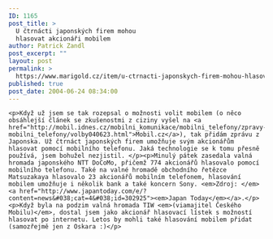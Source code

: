 ```yaml
---
ID: 1165
post_title: >
  U čtrnácti japonských firem mohou
  hlasovat akcionáři mobilem
author: Patrick Zandl
post_excerpt: ""
layout: post
permalink: >
  https://www.marigold.cz/item/u-ctrnacti-japonskych-firem-mohou-hlasovat-akcionari-mobilem
published: true
post_date: 2004-06-24 08:34:00
---
```

	<p>Když už jsem se tak rozepsal o možnosti volit mobilem (o něco obsáhlejší článek se zkušenostmi z ciziny vyšel na <a href="http://mobil.idnes.cz/mobilni_komunikace/mobilni_telefony/zpravy-mobilni_telefony/volby040623.html">Mobil.cz</a>), tak přidám zprávu z Japonska. Už čtrnáct japonských firem umožňuje svým akcionářům hlasovat pomocí mobilního telefonu. Jaká technologie se k tomu přesně používá, jsem bohužel nezjistil. </p><p>Minulý pátek zasedala valná hromada japonského NTT DoCoMo, přičemž 774 akcionářů hlasovalo pomocí mobilního telefonu. Také na valné hromadě obchodního řetězce Matsuzakaya hlasovalo 23 akcionářů mobilním telefonem, hlasování mobilem umožňuje i několik bank a také koncern Sony. <em>Zdroj: </em><a href="http://www.japantoday.com/e/?content=news&#038;cat=4&#038;id=302925"><em>Japan Today</em></a>.</p><p>Když byla na podzim valná hromada TIW <em>(viamajitel Českého Mobilu)</em>, dostal jsem jako akcionář hlasovací lístek s možností hlasovat po internetu. Letos by mohli také hlasování mobilem přidat (samozřejmě jen z Oskara :)</p>